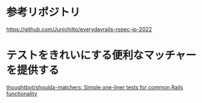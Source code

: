 # 参考リポジトリ
https://github.com/JunichiIto/everydayrails-rspec-jp-2022

# テストをきれいにする便利なマッチャーを提供する
[thoughtbot/shoulda-matchers: Simple one-liner tests for common Rails functionality](https://github.com/thoughtbot/shoulda-matchers)